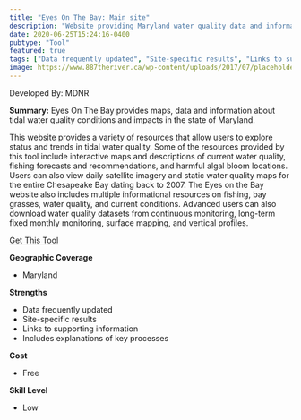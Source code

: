 ```yaml
---
title: "Eyes On The Bay: Main site"
description: "Website providing Maryland water quality data and information"
date: 2020-06-25T15:24:16-0400
pubtype: "Tool"
featured: true
tags: ["Data frequently updated", "Site-specific results", "Links to supporting information ", "Includes explanations of key processes"]
image: https://www.887theriver.ca/wp-content/uploads/2017/07/placeholder.jpg
---
```

Developed By: MDNR

**Summary:** Eyes On The Bay provides maps, data and information about tidal water quality conditions and impacts in the state of Maryland. 

This website provides a variety of resources that allow users to explore status and trends in tidal water quality. Some of the resources provided by this tool include interactive maps and descriptions of current water quality, fishing forecasts and recommendations, and harmful algal bloom locations. Users can also view daily satellite imagery and static water quality maps for the entire Chesapeake Bay dating back to 2007. The Eyes on the Bay website also includes multiple informational resources on fishing, bay grasses, water quality, and current conditions. Advanced users can also download water quality datasets from continuous monitoring, long-term fixed monthly monitoring, surface mapping, and vertical profiles.

<a href="http://eyesonthebay.dnr.maryland.gov/eyesonthebay/index.cfm" target="_blank">Get This Tool</a>

__**Geographic Coverage**__
-  Maryland

__**Strengths**__
-  Data frequently updated
-  Site-specific results
-  Links to supporting information 
-  Includes explanations of key processes

__**Cost**__
- Free

__**Skill Level**__
- Low

